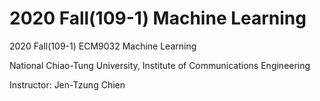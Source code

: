 # 2020 Fall(109-1) Machine Learning
2020 Fall(109-1) ECM9032 Machine Learning

National Chiao-Tung University, Institute of Communications Engineering

Instructor: Jen-Tzung Chien
